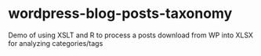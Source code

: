 # wordpress-blog-posts-taxonomy
Demo of using XSLT and R to process a posts download from WP into XLSX for analyzing categories/tags
